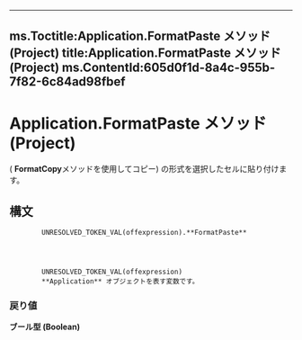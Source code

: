 

---
ms.Toctitle:Application.FormatPaste メソッド (Project)
title:Application.FormatPaste メソッド (Project)
ms.ContentId:605d0f1d-8a4c-955b-7f82-6c84ad98fbef
---
# Application.FormatPaste メソッド (Project)




( **FormatCopy**メソッドを使用してコピー) の形式を選択したセルに貼り付けます。

## 構文

            UNRESOLVED_TOKEN_VAL(offexpression).**FormatPaste**




            UNRESOLVED_TOKEN_VAL(offexpression)
            **Application** オブジェクトを表す変数です。

### 戻り値
**ブール型 (Boolean)**






